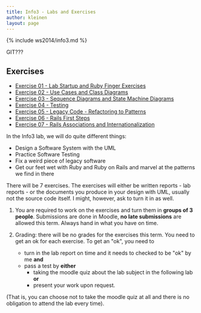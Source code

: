 ```yaml
---
title: Info3 - Labs and Exercises
author: kleinen
layout: page
---
```


{% include ws2014/info3.md %}

GIT???

## Exercises
* [Exercise 01 - Lab Startup and Ruby Finger Exercises](lab-01-startup.html)
* [Exercise 02 - Use Cases and Class Diagrams](lab-02-usecases-class.html)
* [Exercise 03 - Sequence Diagrams and State Machine Diagrams](lab-03-sequence-state.html)
* [Exercise 04 - Testing](lab-04-testing.html)
* [Exercise 05 - Legacy Code - Refactoring to Patterns](lab-05-legacy.html)
* [Exercise 06 - Rails First Steps](lab-06-rails-1.html)
* [Exercise 07 - Rails Associations and Internationalization](lab-07-rails-2.html)

In the Info3 lab, we will do quite different things:

 * Design a Software System with the UML
 * Practice Software Testing
 * Fix a weird piece of legacy software
 * Get our feet wet with Ruby and Ruby on Rails and marvel at the patterns we find in there

There will be 7 exercises. The exercises will either be written reports - lab reports - or the documents you produce in your design with UML, usually not the source code itself. I might, however, ask to turn it in as well.


1. You are required to work on the exercises and turn them in **groups of  3 people**. Submissions are done in Moodle, **no late submissions** are allowed this term. Always hand in what you have on time.

1. Grading: there will be no grades for the exercises this term. You need to get an ok for each exercise. To get an "ok", you need to 
    * turn in the lab report on time and it needs to checked to be "ok" by me
**and** 
    * pass a test by **either** 
        * taking the moodle quiz about the lab subject in the following lab **or**
        * present your work upon request.

(That is, you can choose not to take the moodle quiz at all and there is no obligation to attend the lab every time).